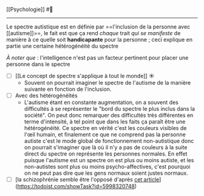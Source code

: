 [[Psychologie]] #🌱 

---
Le spectre autistique est en définie par ==l'inclusion de la personne avec [[autisme]]==, le fait est que ça rend *chaque* trait *qui se manifeste* de manière à ce quelle soit **handicapante** pour la personne ; ceci explique en partie une certaine hétérogénéité du spectre

*À noter que* : l'intelligence n'est pas un facteur pertinent pour placer une personne dans le spectre
- [ ] [[Le concept de spectre s'applique à tout le monde]] ☀️
	- Souvent on pourrait imaginer le spectre de l'autisme de la manière suivante en fonction de l'inclusion.
- [ ] Avec des hétérogénéités
	- L'autisme étant en constante augmentation, on a souvent des difficultés à se représenter le "bord du spectre le plus inclus dans la société". On peut donc remarquer des difficultés très différentes en terme d'intensité, à tel point que dans les faits ça paraît être une hétérogénéité.
Ce spectre en vérité c'est les couleurs visibles de l'œil humain, et finalement ce que ne comprend pas la personne autiste c'est le mode global de fonctionnement non-autistique donc on pourrait s'imaginer que là où il n'y a pas de couleurs à la suite direct du spectre on représente les personnes normales. En effet puisque l'autisme est un spectre on est plus ou moins autiste, et les non-autistes sont plus ou moins psycho-affectives, c'est pourquoi on ne peut pas dire que les gens normaux soient justes normaux.
- [ ] [la schizophrénie semble être l'opposé d'après [cet article](https://www.ncbi.nlm.nih.gov/pmc/articles/PMC4927579/#s2title)](https://todoist.com/showTask?id=5998320748)